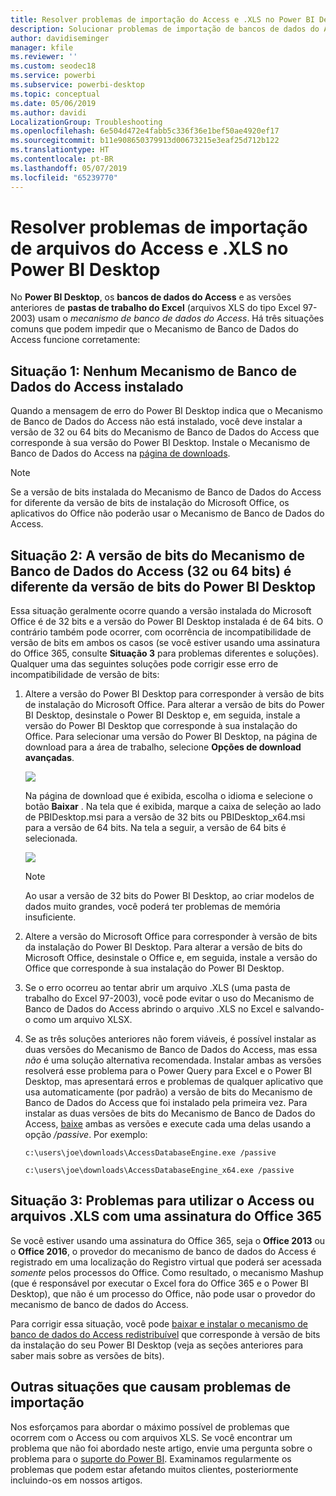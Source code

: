 ```yaml
---
title: Resolver problemas de importação do Access e .XLS no Power BI Desktop
description: Solucionar problemas de importação de bancos de dados do Access e planilhas .XLS no Power BI Desktop e Power Query
author: davidiseminger
manager: kfile
ms.reviewer: ''
ms.custom: seodec18
ms.service: powerbi
ms.subservice: powerbi-desktop
ms.topic: conceptual
ms.date: 05/06/2019
ms.author: davidi
LocalizationGroup: Troubleshooting
ms.openlocfilehash: 6e504d472e4fabb5c336f36e1bef50ae4920ef17
ms.sourcegitcommit: b11e908650379913d00673215e3eaf25d712b122
ms.translationtype: HT
ms.contentlocale: pt-BR
ms.lasthandoff: 05/07/2019
ms.locfileid: "65239770"
---
```

# <a name="resolve-issues-importing-access-and-xls-files-in-power-bi-desktop"></a>Resolver problemas de importação de arquivos do Access e .XLS no Power BI Desktop
No **Power BI Desktop**, os **bancos de dados do Access** e as versões anteriores de **pastas de trabalho do Excel** (arquivos XLS do tipo Excel 97-2003) usam o *mecanismo de banco de dados do Access*. Há três situações comuns que podem impedir que o Mecanismo de Banco de Dados do Access funcione corretamente:

## <a name="situation-1-no-access-database-engine-installed"></a>Situação 1: Nenhum Mecanismo de Banco de Dados do Access instalado
Quando a mensagem de erro do Power BI Desktop indica que o Mecanismo de Banco de Dados do Access não está instalado, você deve instalar a versão de 32 ou 64 bits do Mecanismo de Banco de Dados do Access que corresponde à sua versão do Power BI Desktop. Instale o Mecanismo de Banco de Dados do Access na [página de downloads](http://www.microsoft.com/download/details.aspx?id=13255).

>[!NOTE]
>Se a versão de bits instalada do Mecanismo de Banco de Dados do Access for diferente da versão de bits de instalação do Microsoft Office, os aplicativos do Office não poderão usar o Mecanismo de Banco de Dados do Access.

## <a name="situation-2-the-access-database-engine-bit-version-32-bit-or-64-bit-is-different-from-your-power-bi-desktop-bit-version"></a>Situação 2: A versão de bits do Mecanismo de Banco de Dados do Access (32 ou 64 bits) é diferente da versão de bits do Power BI Desktop
Essa situação geralmente ocorre quando a versão instalada do Microsoft Office é de 32 bits e a versão do Power BI Desktop instalada é de 64 bits. O contrário também pode ocorrer, com ocorrência de incompatibilidade de versão de bits em ambos os casos (se você estiver usando uma assinatura do Office 365, consulte **Situação 3** para problemas diferentes e soluções). Qualquer uma das seguintes soluções pode corrigir esse erro de incompatibilidade de versão de bits:

1. Altere a versão do Power BI Desktop para corresponder à versão de bits de instalação do Microsoft Office. Para alterar a versão de bits do Power BI Desktop, desinstale o Power BI Desktop e, em seguida, instale a versão do Power BI Desktop que corresponde à sua instalação do Office. Para selecionar uma versão do Power BI Desktop, na página de download para a área de trabalho, selecione **Opções de download avançadas**.
   
   ![](media/desktop-access-database-errors/desktop-access-errors-1.png)
   
   Na página de download que é exibida, escolha o idioma e selecione o botão **Baixar** . Na tela que é exibida, marque a caixa de seleção ao lado de PBIDesktop.msi para a versão de 32 bits ou PBIDesktop_x64.msi para a versão de 64 bits. Na tela a seguir, a versão de 64 bits é selecionada.
   
   ![](media/desktop-access-database-errors/desktop-access-errors-2.png)
   
   >[!NOTE]
   >Ao usar a versão de 32 bits do Power BI Desktop, ao criar modelos de dados muito grandes, você poderá ter problemas de memória insuficiente.
2. Altere a versão do Microsoft Office para corresponder à versão de bits da instalação do Power BI Desktop. Para alterar a versão de bits do Microsoft Office, desinstale o Office e, em seguida, instale a versão do Office que corresponde à sua instalação do Power BI Desktop.
3. Se o erro ocorreu ao tentar abrir um arquivo .XLS (uma pasta de trabalho do Excel 97-2003), você pode evitar o uso do Mecanismo de Banco de Dados do Access abrindo o arquivo .XLS no Excel e salvando-o como um arquivo XLSX.
4. Se as três soluções anteriores não forem viáveis, é possível instalar as duas versões do Mecanismo de Banco de Dados do Access, mas essa *não* é uma solução alternativa recomendada. Instalar ambas as versões resolverá esse problema para o Power Query para Excel e o Power BI Desktop, mas apresentará erros e problemas de qualquer aplicativo que usa automaticamente (por padrão) a versão de bits do Mecanismo de Banco de Dados do Access que foi instalado pela primeira vez. Para instalar as duas versões de bits do Mecanismo de Banco de Dados do Access, [baixe](http://www.microsoft.com/download/details.aspx?id=13255) ambas as versões e execute cada uma delas usando a opção */passive*. Por exemplo:
   
       c:\users\joe\downloads\AccessDatabaseEngine.exe /passive
   
       c:\users\joe\downloads\AccessDatabaseEngine_x64.exe /passive

## <a name="situation-3-trouble-using-access-or-xls-files-with-an-office-365-subscription"></a>Situação 3: Problemas para utilizar o Access ou arquivos .XLS com uma assinatura do Office 365
Se você estiver usando uma assinatura do Office 365, seja o **Office 2013** ou o **Office 2016**, o provedor do mecanismo de banco de dados do Access é registrado em uma localização do Registro virtual que poderá ser acessada *somente* pelos processos do Office. Como resultado, o mecanismo Mashup (que é responsável por executar o Excel fora do Office 365 e o Power BI Desktop), que não é um processo do Office, não pode usar o provedor do mecanismo de banco de dados do Access.

Para corrigir essa situação, você pode [baixar e instalar o mecanismo de banco de dados do Access redistribuível](http://www.microsoft.com/download/details.aspx?id=13255) que corresponde à versão de bits da instalação do seu Power BI Desktop (veja as seções anteriores para saber mais sobre as versões de bits).

## <a name="other-situations-that-cause-import-issues"></a>Outras situações que causam problemas de importação
Nos esforçamos para abordar o máximo possível de problemas que ocorrem com o Access ou com arquivos XLS. Se você encontrar um problema que não foi abordado neste artigo, envie uma pergunta sobre o problema para o [suporte do Power BI](https://powerbi.microsoft.com/support/). Examinamos regularmente os problemas que podem estar afetando muitos clientes, posteriormente incluindo-os em nossos artigos.

